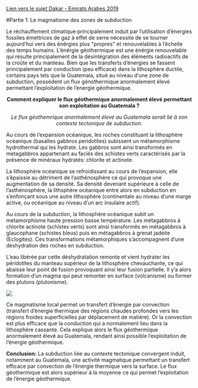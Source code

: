 [Lien vers le sujet Dakar - Emirats Arabes 2019](http://svt.ac-besancon.fr/bac-s-2019-emirats-arabes-unis/)

#Partie 1:  Le magmatisme des zones de subduction

Le réchauffement climatique principalement induit par l’utilisation d’énergies fossiles émettrices de gaz à effet de serre nécessite de se tourner aujourd’hui vers des énérgies plus "propres" et renouvelables à l’échelle des temps humains. L’énérgie géothermique est une énérgie renouvelable qui résulte principalement de la désintégration des éléments radioactifs de la croûte et du manteau. Bien que les transferts d’énergies se fassent principalement par conduction (peu efficace) dans la lithosphère ductile, certains pays tels que le Guatemala, situé au niveau d’une zone de subduction, possèdent un flux génothermique anormalement élevé permettant l’exploitation de l’energie géothermique.

**<p align=center>Comment expliquer le flux géothermique anormalement élevé permettant son exploitation au Guatemala ?</p>**

*<p align=center>Le flux géothemrique anormalement élevé au Guatemala serait lié  à son contexte tectonique de subduction.</p>*

Au cours de l’expansion océanique, les roches constituant la lithosphère océanique (basaltes gabbros peridotites) subissent un métamorphisme hydrothermal qui les hydrate. Les gabbros sont ainsi transformés en metagabbros appartenant au faciès des schistes verts caractérisés par la présence de minéraux hydratés: chlorite et actinote.

La lithosphère océanique se refroidissant au cours de l’expansion, elle s’épaissie au détriment de l’asthénosphère ce qui provoque une augmentation de sa densité. Sa densité devenant supérieure à celle de l’asthénosphère, la lithsphère océanique entre alors en subduction en s’enfonçant sous une autre lithsophère (continentale au niveau d’une marge active, ou océanique au niveau d’un arc insulaire actif).

Au cours de la subduction, la lithosphère océanique subit un metamorphisme haute pression basse température. Les métagabbros à chlorite actinote (schistes verts) sont ainsi transformés en métagabbros à glaucophane (schistes bleus) puis en métagabbros à grenat jadéite (Eclogites). Ces transformations métamorphiques s’accompagnent d’une déshydration des roches en subduction.

L’eau libérée par cette déshydratation remonte et vient hydrater les péridotites du manteau supérieur de la lithosphère chevauchante, ce qui abaisse leur point de fusion provoquant ainsi leur fusion partielle. Il y’a alors formation d’un magma qui peut remonter en surface (volcanisme) ou former des plutons (plutonisme).

<img src="https://ipfs.io/ipfs/QmTYzPuFNX3cCc9fshQG1ct4CL7uKTPJA8JeaWRgd8JcPf">

Ce magmatisme local permet un transfert d’énergie par convection (transfert d’énergie thermique des régions chaudes profondes vers les régions froides superficielles par déplacement de matière). Or la convection est plus efficace que la conduction qui a normalement lieu dans la lithosphère cassante. Cela explique alors le flux géothermique anormalement élevé au Guatemala, rendant ainsi possible l’exploitation de l’énergie géothermique.

**Conclusion:** La subduction liée au contexte tectonique convergent induit, notamment au Guatemala, une activité magmatique permettant un transfert efficace par convection de l’énergie thermique vers la surface. Le flux géothermique est alors supérieur à la moyenne ce qui permet l’exploitation de l’énergie géothermique.
